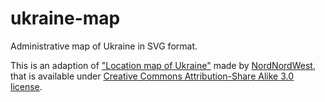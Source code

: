 # ukraine-map
Administrative map of Ukraine in SVG format.

This is an adaption of ["Location map of Ukraine"](https://commons.wikimedia.org/wiki/File:Ukraine_adm_location_map.svg) made by [NordNordWest](https://de.wikipedia.org/wiki/User:NordNordWest), that is available under [Creative Commons Attribution-Share Alike 3.0 license](http://creativecommons.org/licenses/by-sa/3.0/de/legalcode).
